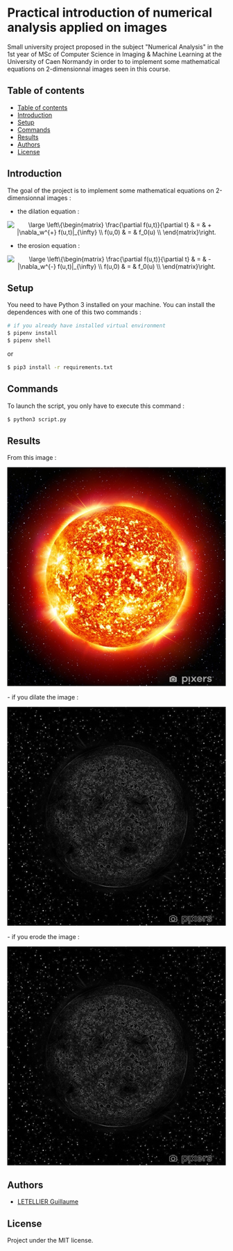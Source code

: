 # Practical introduction of numerical analysis applied on images

Small university project proposed in the subject "Numerical Analysis" in the 1st year of MSc of Computer Science in Imaging & Machine Learning at the University of Caen Normandy in order to to implement some mathematical equations on 2-dimensionnal images seen in this course.

## Table of contents

  - [Table of contents](#table-of-contents)
  - [Introduction](#introduction)
  - [Setup](#setup)
  - [Commands](#commands)
  - [Results](#results)
  - [Authors](#authors)
  - [License](#license)

## Introduction

The goal of the project is to implement some mathematical equations on 2-dimensionnal images :

- the dilation equation :

<p align="center">
    <img src="https://latex.codecogs.com/png.latex?\dpi{150}&space;\bg_white&space;\large&space;\left\{\begin{matrix}&space;\frac{\partial&space;f(u,t)}{\partial&space;t}&space;&&space;=&space;&&space;+&space;|\nabla_w^{+}&space;f(u,t)|_{\infty}&space;\\&space;f(u,0)&space;&&space;=&space;&&space;f_0(u)&space;\\&space;\end{matrix}\right." title="\large \left\{\begin{matrix} \frac{\partial f(u,t)}{\partial t} & = & + |\nabla_w^{+} f(u,t)|_{\infty} \\ f(u,0) & = & f_0(u) \\ \end{matrix}\right." />
</p>

- the erosion equation :

<p align="center">
    <img src="https://latex.codecogs.com/png.latex?\dpi{150}&space;\bg_white&space;\large&space;\left\{\begin{matrix}&space;\frac{\partial&space;f(u,t)}{\partial&space;t}&space;&&space;=&space;&&space;-&space;|\nabla_w^{-}&space;f(u,t)|_{\infty}&space;\\&space;f(u,0)&space;&&space;=&space;&&space;f_0(u)&space;\\&space;\end{matrix}\right." title="\large \left\{\begin{matrix} \frac{\partial f(u,t)}{\partial t} & = & - |\nabla_w^{-} f(u,t)|_{\infty} \\ f(u,0) & = & f_0(u) \\ \end{matrix}\right." />
</p>

## Setup

You need to have Python 3 installed on your machine.
You can install the dependences with one of this two commands :
```sh
# if you already have installed virtual environment
$ pipenv install
$ pipenv shell
```
or
```sh
$ pip3 install -r requirements.txt
```

## Commands
To launch the script, you only have to execute this command :
```sh
$ python3 script.py
```

## Results
From this image :
<p align="center">
    <img src="image.jpg" />
</p>
- if you dilate the image :
<p align="center">
    <img src="dilated_image.png" />
</p>
- if you erode the image :
<p align="center">
    <img src="eroded_image.png" />
</p>

## Authors
- [LETELLIER Guillaume](https://github.com/Guigui14460)

## License
Project under the MIT license.